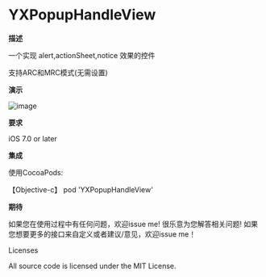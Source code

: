 # YXPopupHandleView

**描述**

一个实现 alert,actionSheet,notice 效果的控件

支持ARC和MRC模式(无需设置)

**演示**

![image](https://github.com/liuyongxin/YXPopupHandleView/blob/master/YXPopupHandleViewDemo/YXPopupHandleViewDemo.gif)

**要求**

iOS 7.0 or later

**集成**

使用CocoaPods:

【Objective-c】 pod 'YXPopupHandleView'

**期待**

如果您在使用过程中有任何问题，欢迎issue me! 很乐意为您解答相关问题!
如果您想要更多的接口来自定义或者建议/意见，欢迎issue me！

Licenses

All source code is licensed under the MIT License.
